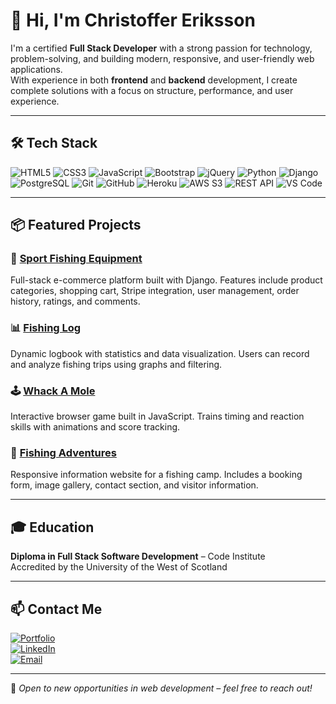 # 👋 Hi, I'm Christoffer Eriksson  

I'm a certified **Full Stack Developer** with a strong passion for technology, problem-solving, and building modern, responsive, and user-friendly web applications.  
With experience in both **frontend** and **backend** development, I create complete solutions with a focus on structure, performance, and user experience.  

---

## 🛠 Tech Stack  
![HTML5](https://img.shields.io/badge/-HTML5-E34F26?style=flat&logo=html5&logoColor=white)
![CSS3](https://img.shields.io/badge/-CSS3-1572B6?style=flat&logo=css3&logoColor=white)
![JavaScript](https://img.shields.io/badge/-JavaScript-F7DF1E?style=flat&logo=javascript&logoColor=black)
![Bootstrap](https://img.shields.io/badge/-Bootstrap-7952B3?style=flat&logo=bootstrap&logoColor=white)
![jQuery](https://img.shields.io/badge/-jQuery-0769AD?style=flat&logo=jquery&logoColor=white)
![Python](https://img.shields.io/badge/-Python-3776AB?style=flat&logo=python&logoColor=white)
![Django](https://img.shields.io/badge/-Django-092E20?style=flat&logo=django&logoColor=white)
![PostgreSQL](https://img.shields.io/badge/-PostgreSQL-336791?style=flat&logo=postgresql&logoColor=white)
![Git](https://img.shields.io/badge/-Git-F05032?style=flat&logo=git&logoColor=white)
![GitHub](https://img.shields.io/badge/-GitHub-181717?style=flat&logo=github&logoColor=white)
![Heroku](https://img.shields.io/badge/-Heroku-430098?style=flat&logo=heroku&logoColor=white)
![AWS S3](https://img.shields.io/badge/-AWS%20S3-569A31?style=flat&logo=amazonaws&logoColor=white)
![REST API](https://img.shields.io/badge/-REST%20API-005571?style=flat)
![VS Code](https://img.shields.io/badge/-VS%20Code-007ACC?style=flat&logo=visualstudiocode&logoColor=white)

---

## 📦 Featured Projects  

### 🎣 [Sport Fishing Equipment](https://github.com/StoffeEriksson/sport-fishing-equipment)  
Full-stack e-commerce platform built with Django. Features include product categories, shopping cart, Stripe integration, user management, order history, ratings, and comments.  

### 📊 [Fishing Log](https://github.com/StoffeEriksson/fishing-log?tab=readme-ov-file)  
Dynamic logbook with statistics and data visualization. Users can record and analyze fishing trips using graphs and filtering.  

### 🕹️ [Whack A Mole](https://github.com/StoffeEriksson/whack-a-mole?tab=readme-ov-file)  
Interactive browser game built in JavaScript. Trains timing and reaction skills with animations and score tracking.  

### 🌲 [Fishing Adventures](https://github.com/StoffeEriksson/fishing-adventures?tab=readme-ov-file)  
Responsive information website for a fishing camp. Includes a booking form, image gallery, contact section, and visitor information.  

---

## 🎓 Education  
**Diploma in Full Stack Software Development** – Code Institute  
Accredited by the University of the West of Scotland  

---

## 📫 Contact Me  
[![Portfolio](https://img.shields.io/badge/-Portfolio-ff8906?style=flat&logo=google-chrome&logoColor=white)](https://stoffeeriksson.github.io/portfolio/)  
[![LinkedIn](https://img.shields.io/badge/-LinkedIn-0A66C2?style=flat&logo=linkedin&logoColor=white)](https://www.linkedin.com/in/christoffer-eriksson-29b783349/)  
[![Email](https://img.shields.io/badge/-Email-EA4335?style=flat&logo=gmail&logoColor=white)](mailto:christoffer.stoffe94@gmail.com)  

---

🚀 *Open to new opportunities in web development – feel free to reach out!*  

